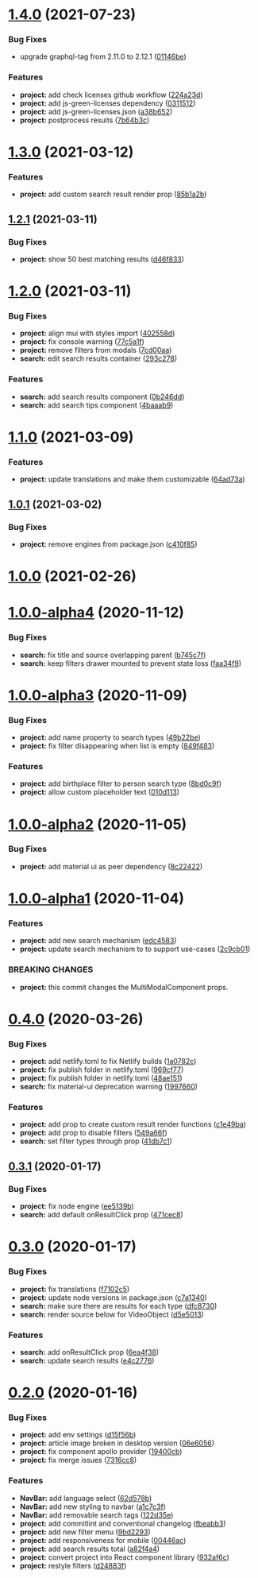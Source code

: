 # [1.4.0](https://github.com/Videodock/trompa-multimodal-component/compare/v1.3.0...v1.4.0) (2021-07-23)


### Bug Fixes

* upgrade graphql-tag from 2.11.0 to 2.12.1 ([01146be](https://github.com/Videodock/trompa-multimodal-component/commit/01146beb0e7e5599a955bb8c32ec6f5580fd49d9))


### Features

* **project:** add check licenses github workflow ([224a23d](https://github.com/Videodock/trompa-multimodal-component/commit/224a23dfff537dd4d1e0491cccbf1d3b1ae09dba))
* **project:** add js-green-licenses dependency ([0311512](https://github.com/Videodock/trompa-multimodal-component/commit/0311512384f618dd46be7ec28bf85afd919ac9c0))
* **project:** add js-green-licenses.json ([a38b652](https://github.com/Videodock/trompa-multimodal-component/commit/a38b652d5321ab2020f2cead84ecf321a3b8be3d))
* **project:** postprocess results ([7b64b3c](https://github.com/Videodock/trompa-multimodal-component/commit/7b64b3cf67785783bdbf1ef6024bf364cba87891))



# [1.3.0](https://github.com/Videodock/trompa-multimodal-component/compare/v1.2.1...v1.3.0) (2021-03-12)


### Features

* **project:** add custom search result render prop ([85b1a2b](https://github.com/Videodock/trompa-multimodal-component/commit/85b1a2b5f03bccbe866224d5148101eb5d6784eb))



## [1.2.1](https://github.com/Videodock/trompa-multimodal-component/compare/v1.2.0...v1.2.1) (2021-03-11)


### Bug Fixes

* **project:** show 50 best matching results ([d46f833](https://github.com/Videodock/trompa-multimodal-component/commit/d46f833bf1ba155b6186ffe59935f57881a15118))



# [1.2.0](https://github.com/Videodock/trompa-multimodal-component/compare/v1.1.0...v1.2.0) (2021-03-11)


### Bug Fixes

* **project:** align mui with styles import ([402558d](https://github.com/Videodock/trompa-multimodal-component/commit/402558db463958d38a1f88ff27c8a61d6861f7d1))
* **project:** fix console warning ([77c5a1f](https://github.com/Videodock/trompa-multimodal-component/commit/77c5a1f93f286ddd171435843823dee0eed18274))
* **project:** remove filters from modals ([7cd00aa](https://github.com/Videodock/trompa-multimodal-component/commit/7cd00aaed50f9043529b3ab300e2688a2cb338e1))
* **search:** edit search results container ([293c278](https://github.com/Videodock/trompa-multimodal-component/commit/293c27888f7f3459db23842f4d0ac514219fdfca))


### Features

* **search:** add search results component ([0b246dd](https://github.com/Videodock/trompa-multimodal-component/commit/0b246dd488925af31ec49a886938bd047bbe9a96))
* **search:** add search tips component ([4baaab9](https://github.com/Videodock/trompa-multimodal-component/commit/4baaab9e10a0d6215392c86356d72a855736e5a6))



# [1.1.0](https://github.com/Videodock/trompa-multimodal-component/compare/v1.0.1...v1.1.0) (2021-03-09)


### Features

* **project:** update translations and make them customizable ([64ad73a](https://github.com/Videodock/trompa-multimodal-component/commit/64ad73aedbe6ecfa0933ecb0a9a14fb67a598d1c))



## [1.0.1](https://github.com/Videodock/trompa-multimodal-component/compare/v1.0.0...v1.0.1) (2021-03-02)


### Bug Fixes

* **project:** remove engines from package.json ([c410f85](https://github.com/Videodock/trompa-multimodal-component/commit/c410f8593d542fcc4098da51f2d8f888fc7061c8))



# [1.0.0](https://github.com/Videodock/trompa-multimodal-component/compare/v1.0.0-alpha4...v1.0.0) (2021-02-26)



# [1.0.0-alpha4](https://github.com/Videodock/trompa-multimodal-component/compare/v1.0.0-alpha3...v1.0.0-alpha4) (2020-11-12)


### Bug Fixes

* **search:** fix title and source overlapping parent ([b745c7f](https://github.com/Videodock/trompa-multimodal-component/commit/b745c7fb01a3fd6c13edcc1a29ba69067322cffa))
* **search:** keep filters drawer mounted to prevent state loss ([faa34f9](https://github.com/Videodock/trompa-multimodal-component/commit/faa34f9552106b12d69f85dc66a82b71a563c5fe))



# [1.0.0-alpha3](https://github.com/Videodock/trompa-multimodal-component/compare/v1.0.0-alpha2...v1.0.0-alpha3) (2020-11-09)


### Bug Fixes

* **project:** add name property to search types ([49b22be](https://github.com/Videodock/trompa-multimodal-component/commit/49b22befe3054a3e4a9b36d26b9801d60e46be49))
* **project:** fix filter disappearing when list is empty ([849f483](https://github.com/Videodock/trompa-multimodal-component/commit/849f483f0b3f815d1f232f723b0c484ddad6f273))


### Features

* **project:** add birthplace filter to person search type ([8bd0c9f](https://github.com/Videodock/trompa-multimodal-component/commit/8bd0c9f4343e4d45cda45a97f08f30a0af15e4a4))
* **project:** allow custom placeholder text ([010d113](https://github.com/Videodock/trompa-multimodal-component/commit/010d1131a9e9ae9e6729240b03ba2aa6ea670beb))



# [1.0.0-alpha2](https://github.com/Videodock/trompa-multimodal-component/compare/v1.0.0-alpha1...v1.0.0-alpha2) (2020-11-05)


### Bug Fixes

* **project:** add material ui as peer dependency ([8c22422](https://github.com/Videodock/trompa-multimodal-component/commit/8c22422d03b9a4761822f2046da75e14662926c7))



# [1.0.0-alpha1](https://github.com/Videodock/trompa-multimodal-component/compare/v0.4.0...v1.0.0-alpha1) (2020-11-04)


### Features

* **project:** add new search mechanism ([edc4583](https://github.com/Videodock/trompa-multimodal-component/commit/edc45833e2ab97f2baae0f62736120e1013238f5))
* **project:** update search mechanism to to support use-cases ([2c9cb01](https://github.com/Videodock/trompa-multimodal-component/commit/2c9cb01e05d18992ed8bf6f849198e11358ae21e))


### BREAKING CHANGES

* **project:** this commit changes the MultiModalComponent props.



# [0.4.0](https://github.com/Videodock/trompa-multimodal-component/compare/v0.3.1...v0.4.0) (2020-03-26)


### Bug Fixes

* **project:** add netlify.toml to fix Netlify builds ([1a0782c](https://github.com/Videodock/trompa-multimodal-component/commit/1a0782ca735eefd62b66a0632eaaec37f58b13b6))
* **project:** fix publish folder in netlify.toml ([969cf77](https://github.com/Videodock/trompa-multimodal-component/commit/969cf7762cbff18b5179038be73ae7a60b8da119))
* **project:** fix publish folder in netlify.toml ([48ae151](https://github.com/Videodock/trompa-multimodal-component/commit/48ae1518b1be45fd0549ce3c77bee7f103e0a96e))
* **search:** fix material-ui deprecation warning ([1997660](https://github.com/Videodock/trompa-multimodal-component/commit/19976609bbd5c68fd74f2f9272c58a9841ea22f9))


### Features

* **project:** add prop to create custom result render functions ([c1e49ba](https://github.com/Videodock/trompa-multimodal-component/commit/c1e49ba934ebd8dcb1d09844278894a966a18269))
* **project:** add prop to disable filters ([549a66f](https://github.com/Videodock/trompa-multimodal-component/commit/549a66f3f39a55a56ff1d2f425c6be5270a0eebd))
* **search:** set filter types through prop ([41db7c1](https://github.com/Videodock/trompa-multimodal-component/commit/41db7c1b07d926b5e264dcb72895993802056753))



## [0.3.1](https://github.com/Videodock/trompa-multimodal-component/compare/v0.3.0...v0.3.1) (2020-01-17)


### Bug Fixes

* **project:** fix node engine ([ee5139b](https://github.com/Videodock/trompa-multimodal-component/commit/ee5139b93d8d2af99f679abfddcd9b1f78c755f8))
* **search:** add default onResultClick prop ([471cec8](https://github.com/Videodock/trompa-multimodal-component/commit/471cec85731ede7f960f28d98a7b1c8b6ba55d0a))



# [0.3.0](https://github.com/Videodock/trompa-multimodal-component/compare/v0.2.0...v0.3.0) (2020-01-17)


### Bug Fixes

* **project:** fix translations ([f7102c5](https://github.com/Videodock/trompa-multimodal-component/commit/f7102c5b98ec9d9776069ae33109e4dab7645a7c))
* **project:** update node versions in package.json ([c7a1340](https://github.com/Videodock/trompa-multimodal-component/commit/c7a1340aeb50196e218ca4641273d3b03b67b582))
* **search:** make sure there are results for each type ([dfc8730](https://github.com/Videodock/trompa-multimodal-component/commit/dfc8730cb6ada1dab738a83b882ed3b492e9b968))
* **search:** render source below for VideoObject ([d5e5013](https://github.com/Videodock/trompa-multimodal-component/commit/d5e5013d0bc3c9e8ba233a807266811fbcf8c69c))


### Features

* **search:** add onResultClick prop ([6ea4f38](https://github.com/Videodock/trompa-multimodal-component/commit/6ea4f38a82e1d7c2b01401a356040c0893d1c756))
* **search:** update search results ([e4c2776](https://github.com/Videodock/trompa-multimodal-component/commit/e4c2776c86ef6dc649522f617d3cd6d11c7d5e65))



# [0.2.0](https://github.com/Videodock/trompa-multimodal-component/compare/d15f56bdfa10ec5ca5407ef04eab210a0bbc9397...v0.2.0) (2020-01-16)


### Bug Fixes

* **project:** add env settings ([d15f56b](https://github.com/Videodock/trompa-multimodal-component/commit/d15f56bdfa10ec5ca5407ef04eab210a0bbc9397))
* **project:** article image broken in desktop version ([06e6056](https://github.com/Videodock/trompa-multimodal-component/commit/06e60561a06bcaea1509c60ca0b4d8d2dadfed18))
* **project:** fix component apollo provider ([19400cb](https://github.com/Videodock/trompa-multimodal-component/commit/19400cb1ae11d9fb2eb8048111f0f757d028f169))
* **project:** fix merge issues ([7316cc8](https://github.com/Videodock/trompa-multimodal-component/commit/7316cc8dc83162eab7e3e74d005e6318fe92c543))


### Features

* **NavBar:** add language select ([62d578b](https://github.com/Videodock/trompa-multimodal-component/commit/62d578b79dd40dcde40dd9df4aec17b8a1eb5b5e))
* **NavBar:** add new styling to navbar ([a1c7c3f](https://github.com/Videodock/trompa-multimodal-component/commit/a1c7c3f93049a95f2c0f9f2fade935ee39e048a7))
* **NavBar:** add removable search tags ([122d35e](https://github.com/Videodock/trompa-multimodal-component/commit/122d35ec104d677c32ef42c16bffe3c2fb8eba80))
* **project:** add commitlint and conventional changelog ([fbeabb3](https://github.com/Videodock/trompa-multimodal-component/commit/fbeabb31b298fe80ce33895c9d2f64c055c299d9))
* **project:** add new filter menu ([9bd2293](https://github.com/Videodock/trompa-multimodal-component/commit/9bd229389bbd03b5b2b9ff07bea1a2b3e5aa2929))
* **project:** add responsiveness for mobile ([00446ac](https://github.com/Videodock/trompa-multimodal-component/commit/00446acc9c1f6014f63581be0c5104800131df53))
* **project:** add search results total ([a82f4a4](https://github.com/Videodock/trompa-multimodal-component/commit/a82f4a4daa595a303b93ebb211d9f7de08245d39))
* **project:** convert project into React component library ([932af6c](https://github.com/Videodock/trompa-multimodal-component/commit/932af6c73d8109cd9d107cda115e9f4dbd9f7b78))
* **project:** restyle filters ([d24883f](https://github.com/Videodock/trompa-multimodal-component/commit/d24883f9bb49006b426dcec2b07aad4f5ef690f7))



